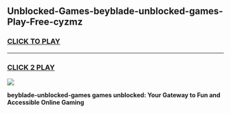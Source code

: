 
## Unblocked-Games-beyblade-unblocked-games-Play-Free-cyzmz
<h3>
<a href="https://premium76.site?title=beyblade-unblocked-games&ref=17A">CLICK TO PLAY</a></h3>
<hr>

<h3>
<a href="https://premium76.site?title=beyblade-unblocked-games&ref=17A">CLICK 2 PLAY</a>
  
</h3>

<a href="https://premium76.site?title=beyblade-unblocked-games&ref=17A"><img src="https://clearcache.store/games.png"></a>


**beyblade-unblocked-games games unblocked: Your Gateway to Fun and Accessible Online Gaming**

